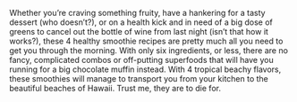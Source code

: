 Whether you’re craving something fruity, have a hankering for a tasty dessert (who doesn’t?), or on a health kick and in need of a big dose of greens to cancel out the bottle of wine from last night (isn’t that how it works?), these 4 healthy smoothie recipes are pretty much all you need to get you through the morning. With only six ingredients, or less, there are no fancy, complicated combos or off-putting superfoods that will have you running for a big chocolate muffin instead. With 4 tropical beachy flavors, these smoothies will manage to transport you from your kitchen to the beautiful beaches of Hawaii. Trust me, they are to die for.

